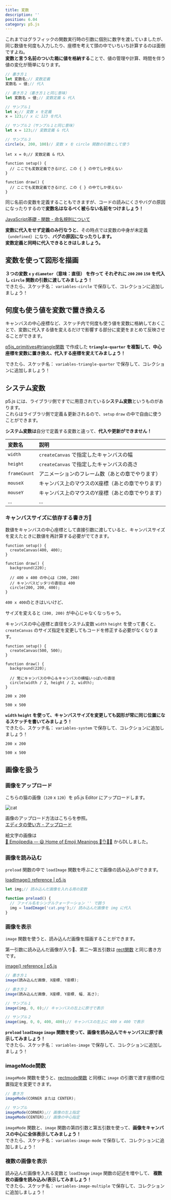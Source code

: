 ```yaml
---
title: 変数
description: ''
position: 6.04
category: p5.js
---
```


これまではグラフィックの関数実行時の引数に個別に数字を渡していましたが、同じ数値を何度も入力したり、座標を考えて頭の中でいちいち計算するのは面倒ですよね。  
**変数と言う名前のついた箱に値を格納する**ことで、値の管理や計算、時間を伴う値の変化が簡単になります。

```javascript
// 書き方１
let 変数名;// 変数定義
変数名 = 値;// 代入

// 書き方２（書き方１と同じ意味）
let 変数名 = 値;// 変数定義 & 代入

// サンプル１
let x;// 変数 x を定義
x = 123;// x に 123 を代入

// サンプル２（サンプル１と同じ意味）
let x = 123;// 変数定義 & 代入

// サンプル３
circle(x, 200, 100)// 変数 x を circle 関数の引数として使う
```

```javascript[sketch.js]
let x = 0;// 変数定義 & 代入

function setup() {
  // ここでも変数定義できるけど、この { } の中でしか使えない
}

function draw() {
  // ここでも変数定義できるけど、この { } の中でしか使えない
}
```

<alert>

同じ名前の変数を定義することもできますが、コードの読みにくさやバグの原因になったりするので**変数名はなるべく被らない名前をつけましょう！**

[JavaScript基礎 - 関数 - 命名規則について](/js-basic_function#命名規則について)

</alert>

<alert type="warning">

**変数に代入をせず定義のみ行なうと**、その時点では変数の中身が未定義（`undefined`）になり、**バグの原因になったりします。**  
**変数定義と同時に代入できるときはしましょう。**

</alert>

## 変数を使って図形を描画

<alert type="success">

**３つの変数 `x` `y` `diameter`（意味：直径） を作って それぞれに `200` `200` `150` を代入し `circle` 関数の引数に渡してみましょう！**  
できたら、スケッチ名： `variables-circle` で保存して、コレクションに追加しましょう！

</alert>

<live-demo src="/resource/livedemo/p5js/variables/circle/"></live-demo>

## 何度も使う値を変数で置き換える

キャンバスの中心座標など、スケッチ内で何度も使う値を変数に格納しておくことで、変数に代入する値を変えるだけで影響する部分に変更をまとめて反映させることができます。

<alert type="success">

[p5js_primitives#triangle関数](/p5js_primitives#triangle関数) で作成した **`triangle-quarter` を複製して、中心座標を変数に置き換え、代入する座標を変えてみましょう！**

できたら、スケッチ名： `variables-triangle-quarter` で保存して、コレクションに追加しましょう！

</alert>

<live-demo src="/resource/livedemo/p5js/variables/triangle-quarter/"></live-demo>

## システム変数

p5.js には、ライブラリ側ですでに用意されている**システム変数**というものがあります。  
これらはライブラリ側で定義＆更新されるので、`setup` `draw` の中で自由に使うことができます。

<alert type="warning">

**システム変数は**自分で定義する変数と違って、**代入や更新ができません！**

</alert>

|変数名|説明|
|:--|:--|
|`width`|`createCanvas` で指定したキャンバスの幅|
|`height`|`createCanvas` で指定したキャンバスの高さ|
|`frameCount`|アニメーションのフレーム数（あとの章でやります）|
|`mouseX`|キャンバス上のマウスのX座標（あとの章でやります）|
|`mouseY`|キャンバス上のマウスのY座標（あとの章でやります）|
|...|...|


### キャンバスサイズに依存する書き方

数値をキャンバスの中心座標として直接引数に渡していると、キャンバスサイズを変えたときに数値を再計算する必要がでてきます。

```javascript[sketch.js]
function setup() {
  createCanvas(400, 400);
}

function draw() {
  background(220);

  // 400 x 400 の中心は (200, 200)
  // キャンバスピッタリの直径は 400
  circle(200, 200, 400);
}
```

`400 x 400`のときはいいけど、
<live-demo src="/resource/livedemo/p5js/variables/system-sample-1/"></live-demo>

サイズを変えると `(200, 200)` が中心じゃなくなっちゃう。
<live-demo src="/resource/livedemo/p5js/variables/system-sample-2/"></live-demo>

キャンバスの中心座標と直径をシステム変数 `width` `height` を使って書くと、`createCanvas` のサイズ指定を変更してもコードを修正する必要がなくなります。

```javascript[sketch.js]
function setup() {
  createCanvas(500, 500);
}

function draw() {
  background(220);

  // 常にキャンバスの中心＆キャンバスの横幅いっぱいの直径
  circle(width / 2, height / 2, width);
}
```

`200 x 200`
<live-demo src="/resource/livedemo/p5js/variables/system-sample-3/"></live-demo>

`500 x 500`
<live-demo src="/resource/livedemo/p5js/variables/system-sample-4/"></live-demo>

<alert type="success">

**`width` `height` を使って、キャンバスサイズを変更しても図形が常に同じ位置になるスケッチを書いてみましょう！**  
できたら、スケッチ名： `variables-system` で保存して、コレクションに追加しましょう！

</alert>

`200 x 200`
<live-demo src="/resource/livedemo/p5js/variables/system-1/"></live-demo>

`500 x 500`
<live-demo src="/resource/livedemo/p5js/variables/system-2/"></live-demo>

## 画像を扱う

### 画像をアップロード

こちらの猫の画像（`120` x `120`）を p5.js Editor にアップロードします。

<img src="/resource/assets/cat.png" alt="cat"/>

画像のアップロード方法はこちらを参照。  
[エディタの使い方 - アップロード](/p5js_editor#アップロード)

絵文字の画像は  
[📙 Emojipedia — 😃 Home of Emoji Meanings 💁👌🎍😍](https://emojipedia.org/) からDLしました。

### 画像を読み込む

`preload` 関数の中で `loadImage` 関数を呼ぶことで画像の読み込みができます。

[loadImage() reference | p5.js](https://p5js.org/reference/#/p5/loadImage)

```javascript
let img;// 読み込んだ画像を入れる用の変数

function preload() {
  // ファイル名をシングルクォーテーション '' で囲う
  img = loadImage('cat.png');// 読み込んだ画像を img に代入
}
```

### 画像を表示

`image` 関数を使うと、読み込んだ画像を描画することができます。

第一引数に読み込んだ画像が入り、第二〜第五引数は [rect関数](/p5js_primitives#rect関数) と同じ書き方です。

[image() reference | p5.js](https://p5js.org/reference/#/p5/image)

```javascript
// 書き方１
image(読み込んだ画像, X座標, Y座標);

// 書き方２
image(読み込んだ画像, X座標, Y座標, 幅, 高さ);

// サンプル１
image(img, 0, 0);// キャンバスの左上に原寸で表示

// サンプル２
image(img, 0, 0, 400, 400);// キャンバスの左上に 400 x 400 で表示
```

<alert type="success">

**`preload` `loadImage` `image` 関数を使って、画像を読み込んでキャンバスに原寸表示してみましょう！**  
できたら、スケッチ名： `variables-image` で保存して、コレクションに追加しましょう！

</alert>

<live-demo src="/resource/livedemo/p5js/variables/image/"></live-demo>

### imageMode関数

`imageMode` 関数を使うと、[rectmode関数](/p5js_primitives#rectmode関数) と同様に `image` の引数で渡す座標の位置指定を変更できます。

```javascript
// 書き方
imageMode(CORNER または CENTER);

// サンプル
imageMode(CORNER);// 画像の左上指定
imageMode(CENTER);// 画像の中心指定
```

<alert type="success">

`imageMode` 関数と、`image` 関数の第四引数と第五引数を使って、**画像をキャンバスの中心に全体表示してみましょう！**  
できたら、スケッチ名： `variables-image-mode` で保存して、コレクションに追加しましょう！

</alert>

<live-demo src="/resource/livedemo/p5js/variables/image-mode/"></live-demo>


### 複数の画像を表示

<alert type="success">

読み込んだ画像を入れる変数と `loadImage` `image` 関数の記述を増やして、 **複数枚の画像を読み込み/表示してみましょう！**  
できたら、スケッチ名： `variables-image-multiple` で保存して、コレクションに追加しましょう！

</alert>

<live-demo src="/resource/livedemo/p5js/variables/image-multiple/"></live-demo>
